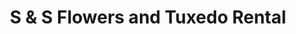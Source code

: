 ---
title: "S & S Flowers and Tuxedo Rental"
url: /natchitoches/s-und-s-flowers-and-tuxedo-rental/
shop: Blumen
---